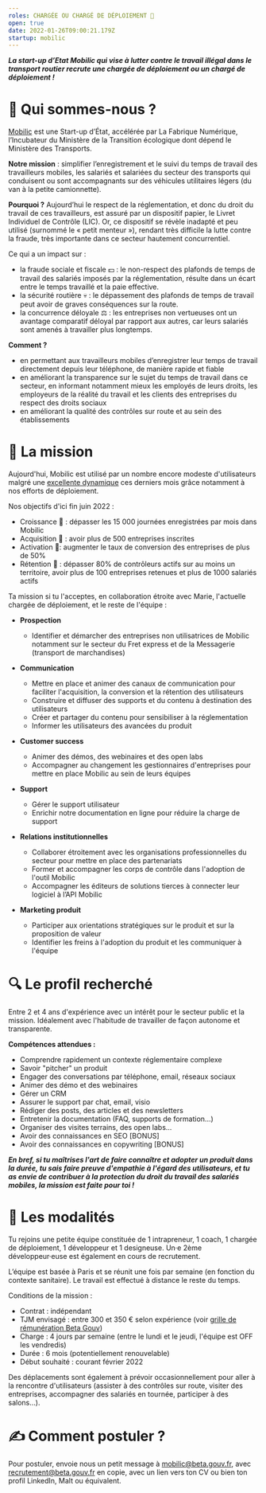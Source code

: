 ```yaml
---
roles: CHARGÉE OU CHARGÉ DE DÉPLOIEMENT 🚚
open: true
date: 2022-01-26T09:00:21.179Z
startup: mobilic
---
```

***La start-up d’Etat Mobilic qui vise à lutter contre le travail illégal dans le transport routier recrute une chargée de déploiement ou un chargé de déploiement !***

# 👋 Qui sommes-nous ?

[Mobilic](https://mobilic.beta.gouv.fr) est une Start-up d’État, accélérée par La Fabrique Numérique, l’Incubateur du Ministère de la Transition écologique dont dépend le Ministère des Transports.

**Notre mission** : simplifier l’enregistrement et le suivi du temps de travail des travailleurs mobiles, les salariés et salariées du secteur des transports qui conduisent ou sont accompagnants sur des véhicules utilitaires légers (du van à la petite camionnette).

**Pourquoi ?** Aujourd’hui le respect de la réglementation, et donc du droit du travail de ces travailleurs, est assuré par un dispositif papier, le Livret Individuel de Contrôle (LIC). Or, ce dispositif se révèle inadapté et peu utilisé (surnommé le « petit menteur »), rendant très difficile la lutte contre la fraude, très importante dans ce secteur hautement concurrentiel.

Ce qui a un impact sur :

* la fraude sociale et fiscale 💵 : le non-respect des plafonds de temps de travail des salariés imposés par la réglementation, résulte dans un écart entre le temps travaillé et la paie effective.
* la sécurité routière 💀 : le dépassement des plafonds de temps de travail peut avoir de graves conséquences sur la route.
* la concurrence déloyale ⚖️ : les entreprises non vertueuses ont un avantage comparatif déloyal par rapport aux autres, car leurs salariés sont amenés à travailler plus longtemps.

**Comment ?**

* en permettant aux travailleurs mobiles d’enregistrer leur temps de travail directement depuis leur téléphone, de manière rapide et fiable
* en améliorant la transparence sur le sujet du temps de travail dans ce secteur, en informant notamment mieux les employés de leurs droits, les employeurs de la réalité du travail et les clients des entreprises du respect des droits sociaux
* en améliorant la qualité des contrôles sur route et au sein des établissements

# 🎯 La mission

Aujourd'hui, Mobilic est utilisé par un nombre encore modeste d'utilisateurs malgré une [excellente dynamique](https://mobilic.beta.gouv.fr/stats) ces derniers mois grâce notamment à nos efforts de déploiement. 

Nos objectifs d'ici fin juin 2022 : 

* Croissance 🚀 : dépasser les 15 000 journées enregistrées par mois dans Mobilic 
* Acquisition 💐 : avoir plus de 500 entreprises inscrites
* Activation 💍: augmenter le taux de conversion des entreprises de plus de 50%
* Rétention 💖 : dépasser 80% de contrôleurs actifs sur au moins un territoire, avoir plus de 100 entreprises retenues et plus de 1000 salariés actifs

Ta mission si tu l'acceptes, en collaboration étroite avec Marie, l'actuelle chargée de déploiement, et le reste de l'équipe :

* **Prospection**
  * Identifier et démarcher des entreprises non utilisatrices de Mobilic notamment sur le secteur du Fret express et de la Messagerie (transport de marchandises)

* **Communication**
  * Mettre en place et animer des canaux de communication pour faciliter l'acquisition, la conversion et la rétention des utilisateurs
  * Construire et diffuser des supports et du contenu à destination des utilisateurs
  * Créer et partager du contenu pour sensibiliser à la réglementation
  * Informer les utilisateurs des avancées du produit

* **Customer success**
  * Animer des démos, des webinaires et des open labs
  * Accompagner au changement les gestionnaires d'entreprises pour mettre en place Mobilic au sein de leurs équipes

* **Support**
  * Gérer le support utilisateur
  * Enrichir notre documentation en ligne pour réduire la charge de support

* **Relations institutionnelles**
  * Collaborer étroitement avec les organisations professionnelles du secteur pour mettre en place des partenariats
  * Former et accompagner les corps de contrôle dans l'adoption de l'outil Mobilic
  * Accompagner les éditeurs de solutions tierces à connecter leur logiciel à l’API Mobilic

* **Marketing produit** 
  * Participer aux orientations stratégiques sur le produit et sur la proposition de valeur
  * Identifier les freins à l'adoption du produit et les communiquer à l'équipe

# 🔍 Le profil recherché

Entre 2 et 4 ans d'expérience avec un intérêt pour le secteur public et la mission. Idéalement avec l'habitude de travailler de façon autonome et transparente.

**Compétences attendues :** 

* Comprendre rapidement un contexte réglementaire complexe
* Savoir "pitcher" un produit
* Engager des conversations par téléphone, email, réseaux sociaux
* Animer des démo et des webinaires
* Gérer un CRM
* Assurer le support par chat, email, visio
* Rédiger des posts, des articles et des newsletters
* Entretenir la documentation (FAQ, supports de formation...)
* Organiser des visites terrains, des open labs...
* Avoir des connaissances en SEO [BONUS]
* Avoir des connaissances en copywriting [BONUS]

***En bref, si tu maîtrises l'art de faire connaître et adopter un produit dans la durée, tu sais faire preuve d'empathie à l'égard des utilisateurs, et tu as envie de contribuer à la protection du droit du travail des salariés mobiles, la mission est faite pour toi !***

# 📃 Les modalités

Tu rejoins une petite équipe constituée de 1 intrapreneur, 1 coach, 1 chargée de déploiement, 1 développeur et 1 designeuse. Un·e 2ème développeur·euse est également en cours de recrutement.

L’équipe est basée à Paris et se réunit une fois par semaine (en fonction du contexte sanitaire). Le travail est effectué à distance le reste du temps.

Conditions de la mission :

* Contrat : indépendant
* TJM envisagé : entre 300 et 350 € selon expérience (voir [grille de rémunération Beta Gouv](https://doc.incubateur.net/communaute/travailler-a-beta-gouv/recrutement/les-differents-statuts/independants-freelances/remuneration#grille-de-taux-journaliers/))
* Charge : 4 jours par semaine (entre le lundi et le jeudi, l'équipe est OFF les vendredis)
* Durée : 6 mois (potentiellement renouvelable)
* Début souhaité : courant février 2022

Des déplacements sont également à prévoir occasionnellement pour aller à la rencontre d'utilisateurs (assister à des contrôles sur route, visiter des entreprises, accompagner des salariés en tournée, participer à des salons...).

# ✍️ Comment postuler ?

Pour postuler, envoie nous un petit message à [mobilic@beta.gouv.fr](mailto:mobilic@beta.gouv.fr?cc=recrutement@beta.gouv.fr&subject=candidature%20DEPLOIEMENT), avec recrutement@beta.gouv.fr en copie, avec un lien vers ton CV ou bien ton profil LinkedIn, Malt ou équivalent.